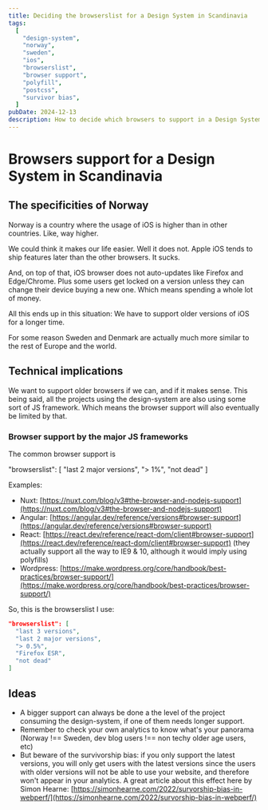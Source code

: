 ```yaml
---
title: Deciding the browserslist for a Design System in Scandinavia
tags:
  [
    "design-system",
    "norway",
    "sweden",
    "ios",
    "browserslist",
    "browser support",
    "polyfill",
    "postcss",
    "survivor bias",
  ]
pubDate: 2024-12-13
description: How to decide which browsers to support in a Design System in Scandinavia
---
```


# Browsers support for a Design System in Scandinavia

## The specificities of Norway

Norway is a country where the usage of iOS is higher than in other countries. Like, way higher.

We could think it makes our life easier. Well it does not. Apple iOS tends to ship features later than the other browsers. It sucks.

And, on top of that, iOS browser does not auto-updates like Firefox and Edge/Chrome. Plus some users get locked on a version unless they can change their device buying a new one. Which means spending a whole lot of money.

All this ends up in this situation: We have to support older versions of iOS for a longer time.

For some reason Sweden and Denmark are actually much more similar to the rest of Europe and the world.

## Technical implications

We want to support older browsers if we can, and if it makes sense. This being said, all the projects using the design-system are also using some sort of JS framework. Which means the browser support will also eventually be limited by that.

### Browser support by the major JS frameworks

The common browser support is

"browserslist": [
"last 2 major versions",
"> 1%",
"not dead"
]

Examples:

- Nuxt: [https://nuxt.com/blog/v3#the-browser-and-nodejs-support](https://nuxt.com/blog/v3#the-browser-and-nodejs-support)
- Angular: [https://angular.dev/reference/versions#browser-support](https://angular.dev/reference/versions#browser-support)
- React: [https://react.dev/reference/react-dom/client#browser-support](https://react.dev/reference/react-dom/client#browser-support) (they actually support all the way to IE9 & 10, although it would imply using polyfills)
- Wordpress: [https://make.wordpress.org/core/handbook/best-practices/browser-support/](https://make.wordpress.org/core/handbook/best-practices/browser-support/)

So, this is the browserslist I use:

```json
"browserslist": [
  "last 3 versions",
  "last 2 major versions",
  "> 0.5%",
  "Firefox ESR",
  "not dead"
]
```

## Ideas

- A bigger support can always be done a the level of the project consuming the design-system, if one of them needs longer support.
- Remember to check your own analytics to know what's your panorama (Norway !== Sweden, dev blog users !== non techy older age users, etc)
- But beware of the survivorship bias: if you only support the latest versions, you will only get users with the latest versions since the users with older versions will not be able to use your website, and therefore won't appear in your analytics. A great article about this effect here by Simon Hearne: [https://simonhearne.com/2022/survorship-bias-in-webperf/](https://simonhearne.com/2022/survorship-bias-in-webperf/)
